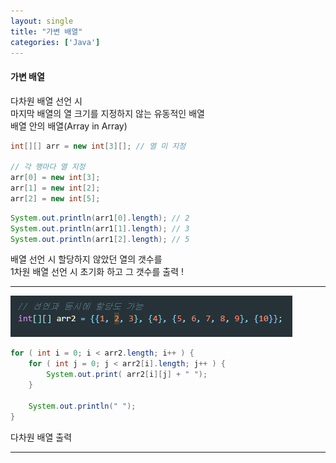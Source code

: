 ```yaml
---
layout: single
title: "가변 배열"
categories: ['Java']
---
```

   
#### 가변 배열
다차원 배열 선언 시   
마지막 배열의 열 크기를 지정하지 않는 유동적인 배열   
배열 안의 배열(Array in Array)   

``` java
int[][] arr = new int[3][]; // 열 미 지정

// 각 행마다 열 지정
arr[0] = new int[3];
arr[1] = new int[2];
arr[2] = new int[5];
```   
   
``` java
System.out.println(arr1[0].length); // 2
System.out.println(arr1[1].length); // 3
System.out.println(arr1[2].length); // 5
```   
   
배열 선언 시 할당하지 않았던 열의 갯수를   
1차원 배열 선언 시 초기화 하고 그 갯수를 출력 !   
   
***
   
![Alt text](/assets/images/array02.jpg)   
   
``` java
for ( int i = 0; i < arr2.length; i++ ) {
    for ( int j = 0; j < arr2[i].length; j++ ) {
        System.out.print( arr2[i][j] + " ");
    }

    System.out.println(" ");
}
```   
   
다차원 배열 출력   
   
   
***